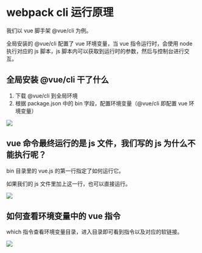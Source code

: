 # webpack cli 运行原理

我们以 vue 脚手架 @vue/cli 为例。

全局安装的 @vue/cli 配置了 vue 环境变量，当 vue 指令运行时，会使用 node 执行对应的 js 脚本，js 脚本内可以获取到运行时的参数，然后与控制台进行交互。

## 全局安装 @vue/cli 干了什么

1. 下载 @vue/cli 到全局环境
2. 根据 package.json 中的 bin 字段，配置环境变量（@vue/cli 即配置 vue 环境变量）

![](http://storage.icyc.cc/p/20220324/rc-upload-1648098983729-5.png)

## vue 命令最终运行的是 js 文件，我们写的 js 为什么不能执行呢？

bin 目录里的 vue.js 的第一行指定了如何运行它。

如果我们的 js 文件里加上这一行，也可以直接运行。

![](http://storage.icyc.cc/p/20220324/rc-upload-1648098983729-7.png)

## 如何查看环境变量中的 vue 指令

which 指令查看环境变量目录，进入目录即可看到指令以及对应的软链接。

![](http://storage.icyc.cc/p/20220324/rc-upload-1648098983729-3.png)
